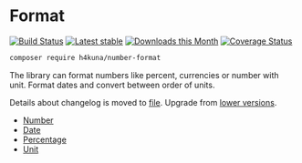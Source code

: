 # Format

[![Build Status](https://travis-ci.com/h4kuna/number-format.svg?branch=master)](https://travis-ci.com/h4kuna/number-format)
[![Latest stable](https://img.shields.io/packagist/v/h4kuna/number-format.svg)](https://packagist.org/packages/h4kuna/number-format)
[![Downloads this Month](https://img.shields.io/packagist/dm/h4kuna/number-format.svg)](https://packagist.org/packages/h4kuna/number-format)
[![Coverage Status](https://coveralls.io/repos/github/h4kuna/number-format/badge.svg?branch=master)](https://coveralls.io/github/h4kuna/number-format?branch=master)

```bash
composer require h4kuna/number-format
```

The library can format numbers like percent, currencies or number with unit. Format dates and convert between order of units. 

Details about changelog is moved to [file](./doc/changelog.md). Upgrade from [lower versions](./doc/upgrade.md).

- [Number](./doc/numbers.md)
- [Date](./doc/date.md)
- [Percentage](./doc/percentage.md)
- [Unit](./doc/unit.md)
